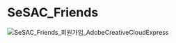 # SeSAC_Friends

![SeSAC_Friends_회원가입_AdobeCreativeCloudExpress](https://user-images.githubusercontent.com/58027136/158522739-df08120c-3c58-4eae-bbcf-32a862203fb4.gif)
